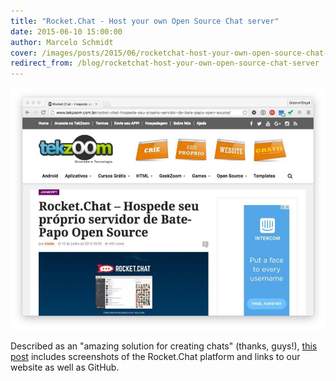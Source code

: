 ```yaml
---
title: "Rocket.Chat - Host your own Open Source Chat server"
date: 2015-06-10 15:00:00
author: Marcelo Schmidt
cover: /images/posts/2015/06/rocketchat-host-your-own-open-source-chat-server/tekzoom.jpg
redirect_from: /blog/rocketchat-host-your-own-open-source-chat-server
---
```


![](/images/posts/2015/06/rocketchat-host-your-own-open-source-chat-server/TekZoom---Jun-10-2015.jpg?)

Described as an "amazing solution for creating chats" (thanks, guys!), [this post](http://www.tekzoom.com.br/rocket-chat-hospede-seu-proprio-servidor-de-bate-papo-open-source/) includes screenshots of the Rocket.Chat platform and links to our website as well as GitHub.
